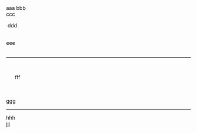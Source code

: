 <nav id="side-nav-container">
  <div class="side-nav">
    <div class="side-nav-brand">
      aaa
      bbb
      <div class="brand-holder">
        ccc
      </div>
      <p>&nbsp;ddd</p>
      <br>
      eee
    </div>
    <br>
    <hr>
    <br>
    <div class="side-nav-buttons">
      <ul class="nav nav-pills nav-stacked">
        fff
      </ul>
    </div>
    <br>
    <br>
        ggg
    <hr id="toc-view-top">
    <div class="side-nav-footer" translate="no">
        hhh
    </div>
  </div>
  jjj
</nav>